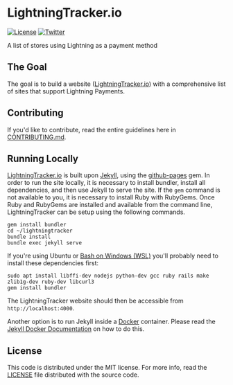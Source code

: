 LightningTracker.io
=================

[![License](https://img.shields.io/badge/license-mit-blue.svg?style=flat)](/LICENSE)
[![Twitter](https://img.shields.io/badge/Twitter-@lightningtrackr-blue.svg)](https://twitter.com/lightningtrackr)

A list of stores using Lightning as a payment method

## The Goal

The goal is to build a website ([LightningTracker.io]()) with a comprehensive list of sites that support Lightning Payments.

## Contributing

If you'd like to contribute, read the entire guidelines here in
[CONTRIBUTING.md][contrib].

## Running Locally

[LightningTracker.io]() is built upon [Jekyll](https://jekyllrb.com/), using the [github-pages](https://github.com/github/pages-gem) gem.
In order to run the site locally, it is necessary to install bundler, install all dependencies, and then use Jekyll to serve
the site. If the `gem` command is not available to you, it is necessary to install Ruby with RubyGems.
Once Ruby and RubyGems are installed and available from the command line, LightningTracker can be setup using the following commands.

```shell
gem install bundler
cd ~/lightningtracker
bundle install
bundle exec jekyll serve
```

If you're using Ubuntu or [Bash on Windows (WSL)](https://docs.microsoft.com/en-us/windows/wsl/install-win10) you'll probably need to install these dependencies first:

```shell
sudo apt install libffi-dev nodejs python-dev gcc ruby rails make zlib1g-dev ruby-dev libcurl3
gem install bundler
```

The LightningTracker website should then be accessible from `http://localhost:4000`.

Another option is to run Jekyll inside a [Docker](https://www.docker.com/) container.  Please read the [Jekyll Docker Documentation](https://github.com/envygeeks/jekyll-docker/blob/master/README.md) on how to do this.

## License

This code is distributed under the MIT license. For more info, read the
[LICENSE][license] file distributed with the source code.

[contrib]: /CONTRIBUTING.md
[license]: /LICENSE
